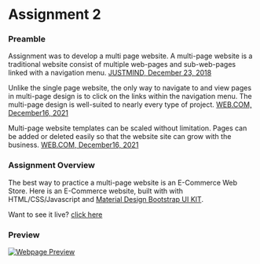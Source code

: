 # Assignment 2

### Preamble

Assignment was to develop a multi page website. A multi-page website is a traditional website consist of multiple web-pages and sub-web-pages linked with a navigation menu. [JUSTMIND, December 23, 2018](https://www.justinmind.com/blog/single-page-vs-multi-page-websites-design-battle/ "JUSTMIND, December 23, 2018")

Unlike the single page website, the only way to navigate to and view pages in multi-page design is to click on the links within the navigation menu. The multi-page design is well-suited to nearly every type of project. [WEB.COM, December16, 2021](https://www.web.com/blog/start/website-design/website-battles--one-page-website-vs-multi-page-website "WEB.COM, December16, 2021")

Multi-page website templates can be scaled without limitation. Pages can be added or deleted easily so that the website site can grow with the business. [WEB.COM, December16, 2021](https://www.web.com/blog/start/website-design/website-battles--one-page-website-vs-multi-page-website "WEB.COM, December16, 2021")

### Assignment Overview

The best way to practice a multi-page website is an E-Commerce Web Store. Here is an E-Commerce website, built with with HTML/CSS/Javascript and [Material Design Bootstrap UI KIT](https://mdbootstrap.com/ "Material Design Bootstrap UI KIT").

Want to see it live? [click here](https://azlaan4.github.io/Learn-MERN/Assignment%2002/index.html "click here")

### Preview

[![Webpage Preview](./assets/imgs/site-preview.png "Webpage Preview")](https://mdazlaanzubair.github.io/Learn-MERN/Assignment%2002/index.html "Webpage Preview")